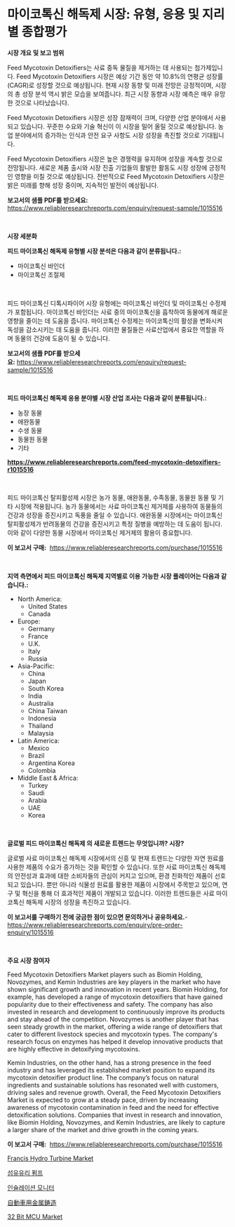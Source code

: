 <p><h1>마이코톡신 해독제 시장: 유형, 응용 및 지리별 종합평가</h1></p><p><strong>시장 개요 및 보고 범위</strong></p>
<p><p>Feed Mycotoxin Detoxifiers는 사료 중독 물질을 제거하는 데 사용되는 첨가제입니다. Feed Mycotoxin Detoxifiers 시장은 예상 기간 동안 약 10.8%의 연평균 성장률(CAGR)로 성장할 것으로 예상됩니다. 현재 시장 동향 및 미래 전망은 긍정적이며, 시장의 총 성장 분석 역시 밝은 모습을 보여줍니다. 최근 시장 동향과 시장 예측은 매우 유망한 것으로 나타났습니다.</p><p>Feed Mycotoxin Detoxifiers 시장은 성장 잠재력이 크며, 다양한 산업 분야에서 사용되고 있습니다. 꾸준한 수요와 기술 혁신이 이 시장을 밀어 올릴 것으로 예상됩니다. 농업 분야에서의 증가하는 인식과 안전 요구 사항도 시장 성장을 촉진할 것으로 기대됩니다.</p><p>Feed Mycotoxin Detoxifiers 시장은 높은 경쟁력을 유지하며 성장을 계속할 것으로 전망됩니다. 새로운 제품 출시와 시장 진출 기업들의 활발한 활동도 시장 성장에 긍정적인 영향을 미칠 것으로 예상됩니다. 전반적으로 Feed Mycotoxin Detoxifiers 시장은 밝은 미래를 향해 성장 중이며, 지속적인 발전이 예상됩니다.</p></p>
<p><strong>보고서의 샘플 PDF를 받으세요:</strong> <a href="https://www.reliableresearchreports.com/enquiry/request-sample/1015516">https://www.reliableresearchreports.com/enquiry/request-sample/1015516</a></p>
<p>&nbsp;</p>
<p><strong>시장 세분화</strong></p>
<p><strong>피드 마이코톡신 해독제 유형별 시장 분석은 다음과 같이 분류됩니다.:</strong></p>
<p><ul><li>마이코톡신 바인더</li><li>마이코톡신 조절제</li></ul></p>
<p>&nbsp;</p>
<p><p>피드 마이코톡신 디톡시파이어 시장 유형에는 마이코톡신 바인더 및 마이코톡신 수정제가 포함됩니다. 마이코톡신 바인더는 사료 중의 마이코톡신을 흡착하여 동물에게 해로운 영향을 줄이는 데 도움을 줍니다. 마이코톡신 수정제는 마이코톡신의 활성을 변화시켜 독성을 감소시키는 데 도움을 줍니다. 이러한 물질들은 사료산업에서 중요한 역할을 하며 동물의 건강에 도움이 될 수 있습니다.</p></p>
<p><strong>보고서의 샘플 PDF를 받으세요:</strong>&nbsp;<a href="https://www.reliableresearchreports.com/enquiry/request-sample/1015516">https://www.reliableresearchreports.com/enquiry/request-sample/1015516</a></p>
<p>&nbsp;</p>
<p><strong> 피드 마이코톡신 해독제 응용 분야별 시장 산업 조사는 다음과 같이 분류됩니다.:</strong></p>
<p><ul><li>농장 동물</li><li>애완동물</li><li>수생 동물</li><li>동물원 동물</li><li>기타</li></ul></p>
<p><strong><a href="https://www.reliableresearchreports.com/feed-mycotoxin-detoxifiers-r1015516">https://www.reliableresearchreports.com/feed-mycotoxin-detoxifiers-r1015516</a></strong></p>
<p>&nbsp;</p>
<p><p>피드 마이코톡신 탈피활성제 시장은 농가 동물, 애완동물, 수족동물, 동물원 동물 및 기타 시장에 적용됩니다. 농가 동물에서는 사료 마이코톡신 제거제를 사용하여 동물들의 건강과 성장을 증진시키고 독풍을 줄일 수 있습니다. 애완동물 시장에서는 마이코톡신 탈피활성제가 반려동물의 건강을 증진시키고 특정 질병을 예방하는 데 도움이 됩니다. 이와 같이 다양한 동물 시장에서 마이코톡신 제거제의 활용이 중요합니다.</p></p>
<p><strong>이 보고서 구매:</strong>&nbsp; <a href="https://www.reliableresearchreports.com/purchase/1015516">https://www.reliableresearchreports.com/purchase/1015516</a></p>
<p>&nbsp;</p>
<p><strong>지역 측면에서 피드 마이코톡신 해독제 지역별로 이용 가능한 시장 플레이어는 다음과 같습니다.:</strong></p>
<p><ul>
    <li>
        North America:
        <ul>
            <li>United States</li>
            <li>Canada</li>
        </ul>
    </li>
    <li>
        Europe:
        <ul>
            <li>Germany</li>
            <li>France</li>
            <li>U.K.</li>
            <li>Italy</li>
            <li>Russia</li>
        </ul>
    </li>
    <li>
        Asia-Pacific:
        <ul>
            <li>China</li>
            <li>Japan</li>
            <li>South Korea</li>
            <li>India</li>
            <li>Australia</li>
            <li>China Taiwan</li>
            <li>Indonesia</li>
            <li>Thailand</li>
            <li>Malaysia</li>
        </ul>
    </li>
    <li>
        Latin America:
        <ul>
            <li>Mexico</li>
            <li>Brazil</li>
            <li>Argentina Korea</li>
            <li>Colombia</li>
        </ul>
    </li>
    <li>
        Middle East & Africa:
        <ul>
            <li>Turkey</li>
            <li>Saudi</li>
            <li>Arabia</li>
            <li>UAE</li>
            <li>Korea</li>
        </ul>
    </li>
    </ul></p>
<p>&nbsp;</p>
<p><strong>글로벌 피드 마이코톡신 해독제 의 새로운 트렌드는 무엇입니까? 시장?</strong></p>
<p><p>글로벌 사료 마이코톡신 해독제 시장에서의 신흥 및 현재 트렌드는 다양한 자연 원료를 사용한 제품의 수요가 증가하는 것을 확인할 수 있습니다. 또한 사료 마이코톡신 해독제의 안전성과 효과에 대한 소비자들의 관심이 커지고 있으며, 환경 친화적인 제품이 선호되고 있습니다. 뿐만 아니라 식물성 원료를 활용한 제품이 시장에서 주목받고 있으며, 연구 및 혁신을 통해 더 효과적인 제품이 개발되고 있습니다. 이러한 트렌드들은 사료 마이코톡신 해독제 시장의 성장을 촉진하고 있습니다.</p></p>
<p><strong>이 보고서를 구매하기 전에 궁금한 점이 있으면 문의하거나 공유하세요.</strong>- <a href="https://www.reliableresearchreports.com/enquiry/pre-order-enquiry/1015516">https://www.reliableresearchreports.com/enquiry/pre-order-enquiry/1015516</a></p>
<p>&nbsp;</p>
<p><strong>주요 시장 참여자</strong></p>
<p><p>Feed Mycotoxin Detoxifiers Market players such as Biomin Holding, Novozymes, and Kemin Industries are key players in the market who have shown significant growth and innovation in recent years. Biomin Holding, for example, has developed a range of mycotoxin detoxifiers that have gained popularity due to their effectiveness and safety. The company has also invested in research and development to continuously improve its products and stay ahead of the competition. Novozymes is another player that has seen steady growth in the market, offering a wide range of detoxifiers that cater to different livestock species and mycotoxin types. The company's research focus on enzymes has helped it develop innovative products that are highly effective in detoxifying mycotoxins.</p><p>Kemin Industries, on the other hand, has a strong presence in the feed industry and has leveraged its established market position to expand its mycotoxin detoxifier product line. The company’s focus on natural ingredients and sustainable solutions has resonated well with customers, driving sales and revenue growth. Overall, the Feed Mycotoxin Detoxifiers Market is expected to grow at a steady pace, driven by increasing awareness of mycotoxin contamination in feed and the need for effective detoxification solutions. Companies that invest in research and innovation, like Biomin Holding, Novozymes, and Kemin Industries, are likely to capture a larger share of the market and drive growth in the coming years.</p></p>
<p><strong>이 보고서 구매:</strong>&nbsp;&nbsp;<a href="https://www.reliableresearchreports.com/purchase/1015516">https://www.reliableresearchreports.com/purchase/1015516</a></p>
<p><p><a href="https://github.com/okotobwrhuteie/Market-Research-Report-List-2/blob/main/francis-hydro-turbine-market.md">Francis Hydro Turbine Market</a></p><p><a href="https://medium.com/@juliastanley2022/%EC%9C%A0%EB%A6%AC%EC%84%AC%EC%9C%A0-%ED%8E%8C%ED%94%84-%EC%8B%9C%EC%9E%A5-%EA%B7%9C%EB%AA%A8-%EC%8B%9C%EC%9E%A5-%EC%A0%84%EB%A7%9D-%EB%B0%8F-%EC%8B%9C%EC%9E%A5-%EC%98%88%EC%B8%A1-2024%EB%85%84%EB%B6%80%ED%84%B0-2031%EB%85%84%EA%B9%8C%EC%A7%80-90bfab3bde30">섬유유리 펌프</a></p><p><a href="https://medium.com/@hugofirst44/%EB%8B%A8%EC%97%B4-%EB%AA%A8%EB%8B%88%ED%84%B0-%EC%8B%9C%EC%9E%A5%EC%9D%80-%EC%8B%9C%EC%9E%A5-%EC%A0%90%EC%9C%A0%EC%9C%A8-%EC%8B%9C%EC%9E%A5-%ED%8A%B8%EB%A0%8C%EB%93%9C-%EB%B0%8F-%EC%8B%9C%EC%9E%A5-%EC%84%B1%EC%9E%A5%EC%97%90-%EB%8C%80%ED%95%9C-%EC%A0%95%EB%B3%B4%EB%A5%BC-%EC%A0%9C%EA%B3%B5%ED%95%A9%EB%8B%88%EB%8B%A4-4cd0a08e08b3">인슐레이션 모니터</a></p><p><a href="https://medium.com/@raideochran7856/%E8%87%AA%E5%8B%95%E8%BB%8A%E9%87%91%E5%B1%9E%E9%8B%B3%E9%80%A0%E5%B8%82%E5%A0%B4-2031%E5%B9%B4%E3%81%BE%E3%81%A7%E3%81%AE%E3%83%88%E3%83%AC%E3%83%B3%E3%83%89-%E4%BA%88%E6%B8%AC-%E7%AB%B6%E5%90%88%E5%88%86%E6%9E%90-4c6d4dbfe38f">自動車用金属鋳造</a></p><p><a href="https://github.com/myacatherineblakecaczo9vcsw/Market-Research-Report-List-2/blob/main/32-bit-mcu-market.md">32 Bit MCU Market</a></p></p>